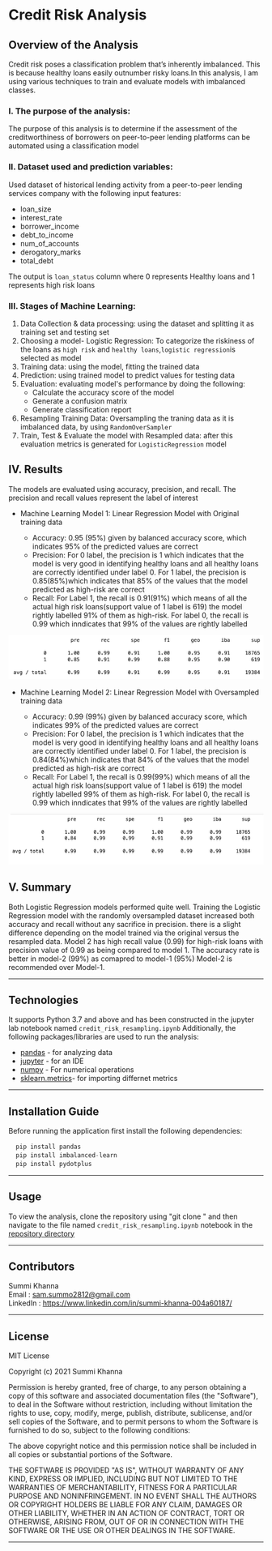 # Credit Risk Analysis


## Overview of the Analysis
Credit risk poses a classification problem that’s inherently imbalanced. This is because healthy loans easily outnumber risky loans.In this analysis, I  am using various techniques to train and evaluate models with imbalanced classes.



### I. The purpose of the analysis:
The purpose of this analysis is to determine if the assessment of the creditworthiness of borrowers on peer-to-peer lending platforms can be automated  using a classification model


### II. Dataset used and prediction variables:
Used dataset of historical lending activity from a peer-to-peer lending services company with the following input features:

   * loan_size
   * interest_rate
   * borrower_income
   * debt_to_income
   * num_of_accounts
   * derogatory_marks
   * total_debt
      
The output is `loan_status` column where 0 represents Healthy loans and 1 represents high risk loans


### III. Stages of Machine Learning:
1. Data Collection & data processing: using the dataset and splitting it as training set and testing set
2. Choosing a model- Logistic Regression: To categorize the riskiness of the loans as `high risk` and `healthy loans`,`logistic regression`is selected as        model
3. Training data: using the model, fitting the trained data
4. Prediction: using trained model to predict values for testing data
5. Evaluation: evaluating model's performance by doing the following:
   - Calculate the accuracy score of the model
   - Generate a confusion matrix
   - Generate classification report
6. Resampling Training Data: Oversampling the traning data as it is imbalanced data, by using `RandomOverSampler`
7. Train, Test & Evaluate the model with Resampled data: after this evaluation metrics is generated for `LogisticRegression` model


## IV. Results

The models are evaluated using accuracy, precision, and recall. The precision and recall values represent the label of interest

* Machine Learning Model 1: Linear Regression Model with Original training data

  * Accuracy: 0.95 (95%) given by balanced accuracy score, which indicates 95% of the predicted values are correct
  * Precision: For 0 label, the precision is 1 which indicates that the model is very good in identifying healthy loans and all healthy loans are correctly identified under label 0. For 1 label, the precision is 0.85(85%)which indicates that 85% of the values that the model predicted as high-risk are correct
  * Recall: For Label 1, the recall is 0.91(91%) which means of all the actual high risk loans(support value of 1 label is 619) the model rightly labelled 91% of them as high-risk. For label 0, the recall is 0.99 which inndicates that 99% of the values are rightly labelled

![model-1](https://github.com/Summi-Khanna/Challenge-12/blob/main/Images/model-1.png)


* Machine Learning Model 2: Linear Regression Model with Oversampled training data

  * Accuracy: 0.99 (99%) given by balanced accuracy score, which indicates 99% of the predicted values are correct
  * Precision: For 0 label, the precision is 1 which indicates that the model is very good in identifying healthy loans and all healthy loans are correctly identified under label 0. For 1 label, the precision is 0.84(84%)which indicates that 84% of the values that the model predicted as high-risk are correct
  * Recall: For Label 1, the recall is 0.99(99%) which means of all the actual high risk loans(support value of 1 label is 619) the model rightly labelled 99% of them as high-risk. For label 0, the recall is 0.99 which inndicates that 99% of the values are rightly labelled

![model-2](https://github.com/Summi-Khanna/Challenge-12/blob/main/Images/Model-2.png)
  

## V. Summary

Both Logistic Regression models performed quite well. Training the Logistic Regression model with the randomly oversampled dataset increased both accuracy and recall without any sacrifice in precision. there is a slight difference depending on the model trained via the original versus the resampled data. Model 2 has high recall value (0.99) for high-risk loans with precision value of 0.99 as being compared to model 1. The accuracy rate is better in model-2 (99%) as comapred to model-1 (95%) Model-2 is recommended over Model-1. 

---

## Technologies

It supports Python 3.7 and above and has been constructed in the jupyter lab notebook named `credit_risk_resampling.ipynb`
Additionally, the following packages/libraries are used to run the analysis:

- [pandas](https://pypi.org/project/pandas/) - for analyzing data
- [jupyter](https://pypi.org/project/jupyter/) - for an IDE
- [numpy](https://pypi.org/project/numpy/) - For numerical operations
- [sklearn.metrics](https://pypi.org/project/scikit-metrics/)- for importing differnet metrics

---

## Installation Guide

Before running the application first install the following dependencies:

```python
  pip install pandas 
  pip install imbalanced-learn
  pip install pydotplus

```
---

## Usage

To view the analysis, clone the repository using "git clone <link>" and then navigate to the file named `credit_risk_resampling.ipynb` notebook in the [repository directory](https://github.com/Summi-Khanna/Challenge-12)

--- 

## Contributors
 
Summi Khanna  
Email : sam.summo2812@gmail.com <br>
LinkedIn : https://www.linkedin.com/in/summi-khanna-004a60187/

---

## License

MIT License

Copyright (c) 2021 Summi Khanna

Permission is hereby granted, free of charge, to any person obtaining a copy
of this software and associated documentation files (the "Software"), to deal
in the Software without restriction, including without limitation the rights
to use, copy, modify, merge, publish, distribute, sublicense, and/or sell
copies of the Software, and to permit persons to whom the Software is
furnished to do so, subject to the following conditions:

The above copyright notice and this permission notice shall be included in all
copies or substantial portions of the Software.

THE SOFTWARE IS PROVIDED "AS IS", WITHOUT WARRANTY OF ANY KIND, EXPRESS OR
IMPLIED, INCLUDING BUT NOT LIMITED TO THE WARRANTIES OF MERCHANTABILITY,
FITNESS FOR A PARTICULAR PURPOSE AND NONINFRINGEMENT. IN NO EVENT SHALL THE
AUTHORS OR COPYRIGHT HOLDERS BE LIABLE FOR ANY CLAIM, DAMAGES OR OTHER
LIABILITY, WHETHER IN AN ACTION OF CONTRACT, TORT OR OTHERWISE, ARISING FROM,
OUT OF OR IN CONNECTION WITH THE SOFTWARE OR THE USE OR OTHER DEALINGS IN THE
SOFTWARE.

---
